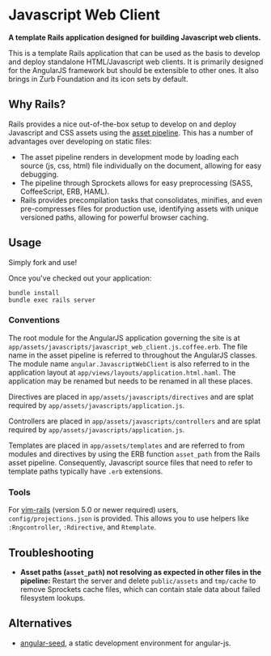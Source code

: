 Javascript Web Client
=====================

**A template Rails application designed for building Javascript web clients.**

This is a template Rails application that can be used as the basis to develop
and deploy standalone HTML/Javascript web clients. It is primarily designed for
the AngularJS framework but should be extensible to other ones. It also brings
in Zurb Foundation and its icon sets by default.

Why Rails?
----------

Rails provides a nice out-of-the-box setup to develop on and deploy Javascript
and CSS assets using the [asset
pipeline](http://edgeguides.rubyonrails.org/asset_pipeline.html). This has a
number of advantages over developing on static files:
 * The asset pipeline renders in development mode by loading each source (js,
   css, html) file individually on the document, allowing for easy debugging.
 * The pipeline through Sprockets allows for easy preprocessing (SASS,
   CoffeeScript, ERB, HAML).
 * Rails provides precompilation tasks that consolidates, minifies, and even
   pre-compresses files for production use, identifying assets with unique
   versioned paths, allowing for powerful browser caching.

Usage
-----

Simply fork and use!

Once you've checked out your application:

    bundle install
    bundle exec rails server

### Conventions

The root module for the AngularJS application governing the site is at
`app/assets/javascripts/javascript_web_client.js.coffee.erb`. The file name in
the asset pipeline is referred to throughout the AngularJS classes. The module
name `angular.JavascriptWebClient` is also referred to in the application
layout at `app/views/layouts/application.html.haml`. The application may be
renamed but needs to be renamed in all these places.

Directives are placed in `app/assets/javascripts/directives` and are splat
required by `app/assets/javascripts/application.js`.

Controllers are placed in `app/assets/javascripts/controllers` and are splat
required by `app/assets/javascripts/application.js`.

Templates are placed in `app/assets/templates` and are referred to from modules
and directives by using the ERB function `asset_path` from the Rails asset
pipeline. Consequently, Javascript source files that need to refer to template
paths typically have `.erb` extensions.

### Tools

For [vim-rails](http://www.vim.org/scripts/script.php?script_id=1567) (version
5.0 or newer required) users, `config/projections.json` is provided. This
allows you to use helpers like `:Rngcontroller`, `:Rdirective`, and
`Rtemplate`.

Troubleshooting
---------------

 * **Asset paths (`asset_path`) not resolving as expected in other files in the
   pipeline:** Restart the server and delete `public/assets` and `tmp/cache` to
   remove Sprockets cache files, which can contain stale data about failed
   filesystem lookups.

Alternatives
------------

 * [angular-seed](https://github.com/angular/angular-seed), a static
   development environment for angular-js.
